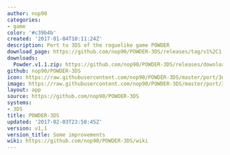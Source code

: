 ```yaml
---
author: nop90
categories:
- game
color: '#c39b4b'
created: '2017-01-04T10:11:24Z'
description: Port to 3DS of the roguelike game POWDER
download_page: https://github.com/nop90/POWDER-3DS/releases/tag/v1%2C1
downloads:
  Powder.v1.1.zip: https://github.com/nop90/POWDER-3DS/releases/download/v1%2C1/Powder.v1.1.zip
github: nop90/POWDER-3DS
icon: https://raw.githubusercontent.com/nop90/POWDER-3DS/master/port/3ds/icon.png
image: https://raw.githubusercontent.com/nop90/POWDER-3DS/master/port/3ds/banner.png
layout: app
source: https://github.com/nop90/POWDER-3DS
systems:
- 3DS
title: POWDER-3DS
updated: '2017-02-03T23:50:45Z'
version: v1,1
version_title: Some improvements
wiki: https://github.com/nop90/POWDER-3DS/wiki
---
```

